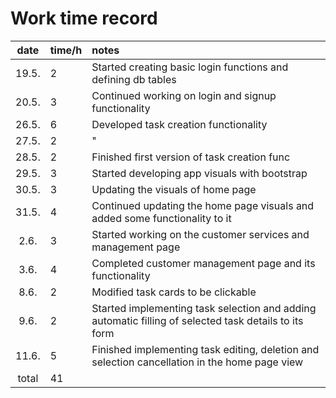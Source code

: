 # Work time record

| date | time/h | notes  |
| :----:|:-----| :-----|
| 19.5. | 2   | Started creating basic login functions and defining db tables |
| 20.5. | 3   | Continued working on login and signup functionality |
| 26.5. | 6   | Developed task creation functionality |
| 27.5. | 2   | " |
| 28.5. | 2   | Finished first version of task creation func |
| 29.5. | 3   | Started developing app visuals with bootstrap |
| 30.5. | 3   | Updating the visuals of home page |
| 31.5. | 4   | Continued updating the home page visuals and added some functionality to it |
| 2.6. | 3   | Started working on the customer services and management page |
| 3.6. | 4   | Completed customer management page and its functionality |
| 8.6. | 2   | Modified task cards to be clickable |
| 9.6. | 2   | Started implementing task selection and adding automatic filling of selected task details to its form |
| 11.6. | 5   | Finished implementing task editing, deletion and selection cancellation in the home page view |
| total | 41   | |

